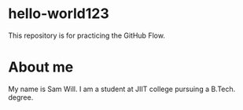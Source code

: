# hello-world123
This repository is for practicing the GitHub Flow.
# About me
My name is Sam Will. I am a student at JIIT college pursuing a B.Tech. degree.

